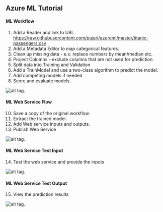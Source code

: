 ## Azure ML Tutorial

#### ML Workflow

1. Add a Reader and link to URL https://raw.githubusercontent.com/pujari/azureml/master/titanic-passengers.csv
2. Add a Metadata Editor to map categorical features.
3. Clean up missing data - e.x. replace numbers by mean/median etc.
4. Project Columns - exclude columns that are not used for prediction.
5. Split data into Training and Validation
6. Add a TrainModel and use a two-class algorithm to predict the model.
7. Add competing models if needed
8. Score and evaluate models.

![alt tag](https://github.com/pujari/azureml/blob/master/TitanicML1.jpg).

#### ML Web Service Flow

10. Save a copy of the original workflow. 
11. Extract the trained model. 
12. Add Web service inputs and outputs.
13. Publish Web Service

![alt tag](https://github.com/pujari/azureml/blob/master/TitanicML2.jpg).

#### ML Web Service Test Input

14. Test the web service and provide the inputs

![alt tag](https://github.com/pujari/azureml/blob/master/TitanicML3.jpg).

#### ML Web Service Test Output

15. View the prediction results

![alt tag](https://github.com/pujari/azureml/blob/master/TitanicML4.jpg).
